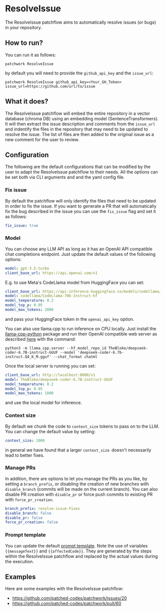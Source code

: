# ResolveIssue

The ResolveIssue patchflow aims to automatically resolve issues (or bugs) in your repository. 

## How to run?
 
You can run it as follows:

`patchwork ResolveIssue`

by default you will need to provide the `github_api_key` and the `issue_url`: 

`patchwork ResolveIssue github_api_key=<Your_GH_Token> issue_url=https://github.com/url/to/issue`

## What it does?

The ResolveIssue patchflow will embed the entire repository in a vector database (chroma DB) using an embedding model (SentenceTransformers). It will then extract the issue description and comments from the `issue_url` and indentify the files in the repository that may need to be updated to resolve the issue. The list of files are then added to the original issue as a new comment for the user to review. 

## Configuration

The following are the default configurations that can be modified by the user to adapt the ResolveIssue patchflow to their needs. All the options can be set both via CLI arguments and and the yaml config file.

### Fix issue
By default the patchflow will only identify the files that need to be updated in order to fix the issue. If you want to generate a PR that will automatically fix the bug described in the issue you can use the `fix_issue` flag and set it as follows:

```yaml
fix_issue: true
```

### Model

You can choose any LLM API as long as it has an OpenAI API compatible chat completions endpoint. Just update the default values of the following options:

```yaml
model: gpt-3.5-turbo
client_base_url: https://api.openai.com/v1
```

E.g. to use Meta's CodeLlama model from HuggingFace you can set:

```yaml
client_base_url: https://api-inference.huggingface.co/models/codellama/CodeLlama-70b-Instruct-hf/v1
model: codellama/CodeLlama-70b-Instruct-hf
model_temperature: 0.2
model_top_p: 0.95
model_max_tokens: 2000
```
and pass your HuggingFace token in the `openai_api_key` option.

You can also use llama.cpp to run inference on CPU locally. Just install the [llama-cpp-python](https://github.com/abetlen/llama-cpp-python) package and run their OpenAI compatible web server as described [here](https://github.com/abetlen/llama-cpp-python) with the command:

`python3 -m llama_cpp.server --hf_model_repo_id TheBloke/deepseek-coder-6.7B-instruct-GGUF --model 'deepseek-coder-6.7b-instruct.Q4_K_M.gguf' --chat_format chatml`

Once the local server is running you can set:

```yaml
client_base_url: http://localhost:8000/v1
model: TheBloke/deepseek-coder-6.7B-instruct-GGUF
model_temperature: 0.2
model_top_p: 0.95
model_max_tokens: 1000
```
and use the local model for inference.

### Context size
By default we chunk the code to `context_size` tokens to pass on to the LLM. You can change the default value by setting:

```yaml
context_size: 1000
```
in general we have found that a larger `context_size `doesn't necessarily lead to better fixes.

### Manage PRs
In addition, there are options to let you manage the PRs as you like, by setting a `branch_prefix`,  or disabling the creation of new branches with `disable_branch` (commits will be made on the current branch). You can also disable PR creation with `disable_pr` or force push commits to existing PR with `force_pr_creation`.

```yaml
branch_prefix: resolve-issue-Fixes
disable_branch: false
disable_pr: false
force_pr_creation: false
```

### Prompt template

You can update the default [prompt template](./prompt.json). Note the use of variables `{{messageText}}` and `{{affectedCode}}`. They are generated by the steps within the ResolveIssue patchflow and replaced by the actual values during the execution.

## Examples

Here are some examples with the ResolveIssue patchflow:

- https://github.com/patched-codes/patchwork/issues/20
- https://github.com/patched-codes/patchwork/pull/60
